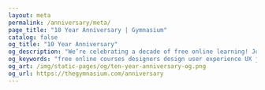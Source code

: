```yaml
---
layout: meta
permalink: /anniversary/meta/
page_title: "10 Year Anniversary | Gymnasium"
catalog: false
og_title: "10 Year Anniversary"
og_description: "We’re celebrating a decade of free online learning! Join us for a scroll down memory lane to see some of our major milestones."
og_keywords: "free online courses designers design user experience UX javascript node nodejs sketch wordpress drupal UI"
og_art: /img/static-pages/og/ten-year-anniversary-og.png
og_url: https://thegymnasium.com/anniversary
---
```

